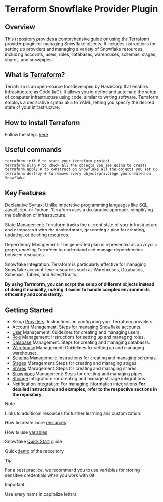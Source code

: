 # Terraform Snowflake Provider Plugin

## Overview
This repository provides a comprehensive guide on using the Terraform provider plugin for managing Snowflake objects. It includes instructions for setting up providers and managing a variety of Snowflake resources, including accounts, users, roles, databases, warehouses, schemas, stages, shares, and snowpipes.

## What is [Terraform](https://www.terraform.io/?_fsi=tyzFVo60&_fsi=tyzFVo60)?
Terraform is an open-source tool developed by HashiCorp that enables Infrastructure as Code (IaC). It allows you to define and automate the setup of computer infrastructure using code, similar to writing software. Terraform employs a declarative syntax akin to YAML, letting you specify the desired state of your infrastructure.

## How to install Terraform
Follow the steps [here](https://developer.hashicorp.com/terraform/install?_fsi=wJn8vvGZ&_fsi=wJn8vvGZ)

## Useful commands
```
terraform init # to start your terraform project
terraform plan # to check all the objects you are going to create
terraform apply # to construct on Snowflake all the objects you set up  
terraform destroy # to remove every object/privilege you created on Snowflake
``` 

## Key Features
Declarative Syntax: Unlike imperative programming languages like SQL, JavaScript, or Python, Terraform uses a declarative approach, simplifying the definition of infrastructure.

State Management: Terraform tracks the current state of your infrastructure and compares it with the desired state, generating a plan for creating, updating, or deleting resources.

Dependency Management: The generated plan is represented as an acyclic graph, enabling Terraform to understand and manage dependencies between resources.

Snowflake Integration: Terraform is particularly effective for managing Snowflake account-level resources such as Warehouses, Databases, Schemas, Tables, and Roles/Grants.

**By using Terraform, you can script the setup of different objects instead of doing it manually, making it easier to handle complex environments efficiently and consistently.**

## Getting Started
* Setup [Providers](https://registry.terraform.io/providers/Snowflake-Labs/snowflake/latest/docs): Instructions on configuring your Terraform providers.
* [Account](https://registry.terraform.io/providers/Snowflake-Labs/snowflake/latest/docs/resources/account) Management: Steps for managing Snowflake accounts.
* [User](https://registry.terraform.io/providers/Snowflake-Labs/snowflake/latest/docs/resources/user) Management: Guidelines for creating and managing users.
* [Role](https://registry.terraform.io/providers/Snowflake-Labs/snowflake/latest/docs/resources/role) Management: Instructions for setting up and managing roles.
* [Database](https://registry.terraform.io/providers/Snowflake-Labs/snowflake/latest/docs/resources/database#example-usage) Management: Steps for creating and managing databases.
* [Warehouse](https://registry.terraform.io/providers/Snowflake-Labs/snowflake/latest/docs/resources/warehouse) Management: Guidelines for setting up and managing warehouses.
* [Schema](https://registry.terraform.io/providers/Snowflake-Labs/snowflake/latest/docs/data-sources/schemas) Management: Instructions for creating and managing schemas.
* [Stages](https://registry.terraform.io/providers/Snowflake-Labs/snowflake/latest/docs/resources/stage) Management: Steps for creating and managing stages.
* [Shares](https://registry.terraform.io/providers/Snowflake-Labs/snowflake/latest/docs/data-sources/shares) Management: Steps for creating and managing shares.
* [Snowpipes](https://registry.terraform.io/providers/Snowflake-Labs/snowflake/latest/docs/resources/pipe) Management: Steps for creating and managing pipes.
* [Storage](https://registry.terraform.io/providers/Snowflake-Labs/snowflake/latest/docs/resources/storage_integration) Integration: For creating and manage storage integrations
* [Notification](https://registry.terraform.io/providers/Snowflake-Labs/snowflake/latest/docs/resources/notification_integration) Integration: For managing information integrations
**For detailed instructions and examples, refer to the respective sections in the repository.**


> [!NOTE]
> Links to additional resources for further learning and customization:
> 
> How to create more [resources](https://registry.terraform.io/providers/Snowflake-Labs/snowflake/latest/docs/resources/account)
> 
> How to use [variables](https://developer.hashicorp.com/terraform/language/values/variables)
>
> Snowflake [Quick Start](https://quickstarts.snowflake.com/guide/terraforming_snowflake/index.html#0) guide
>
> Quick [demo](https://www.loom.com/share/721415e7a9a54877b2dd986079cc3445) of the repository 

> [!TIP]
> For a best practice, we recommend you to use variables for storing sensitive credentials when you work with Git

> [!IMPORTANT]
> Use every name in capitalize letters















